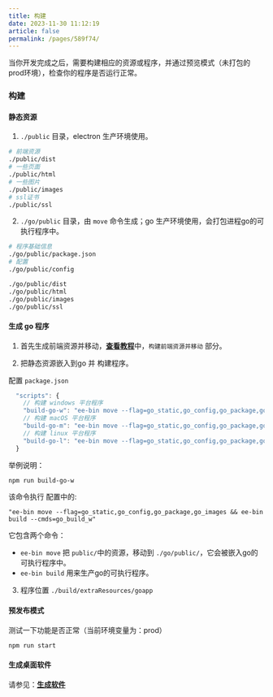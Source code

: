 ```yaml
---
title: 构建
date: 2023-11-30 11:12:19
article: false
permalink: /pages/589f74/
---
```


当你开发完成之后，需要构建相应的资源或程序，并通过预览模式（未打包的prod环境），检查你的程序是否运行正常。

### 构建
#### 静态资源
1. `./public` 目录，electron 生产环境使用。
```bash
# 前端资源
./public/dist 
# 一些页面
./public/html 
# 一些图片
./public/images 
# ssl证书
./public/ssl 
```

2. `./go/public` 目录，由 `move` 命令生成；go 生产环境使用，会打包进程go的可执行程序中。
```bash
# 程序基础信息
./go/public/package.json 
# 配置
./go/public/config

./go/public/dist 
./go/public/html 
./go/public/images 
./go/public/ssl 
```

#### 生成 go 程序
1. 首先生成前端资源并移动，[**查看教程**](/pages/a75f3c/)中，`构建前端资源并移动` 部分。

2. 把静态资源嵌入到go 并 构建程序。

配置 `package.json`
```javascript
  "scripts": {
    // 构建 windows 平台程序
    "build-go-w": "ee-bin move --flag=go_static,go_config,go_package,go_images && ee-bin build --cmds=go_build_w",
    // 构建 macOS 平台程序
    "build-go-m": "ee-bin move --flag=go_static,go_config,go_package,go_images && ee-bin build --cmds=go_build_m",
    // 构建 linux 平台程序
    "build-go-l": "ee-bin move --flag=go_static,go_config,go_package,go_images && ee-bin build --cmds=go_build_l",
  }
```

举例说明：
```bash
npm run build-go-w 
```

该命令执行 配置中的:
```
"ee-bin move --flag=go_static,go_config,go_package,go_images && ee-bin build --cmds=go_build_w"
```
它包含两个命令：
- `ee-bin move` 把 `public/`中的资源，移动到 `./go/public/`，它会被嵌入go的可执行程序中。
- `ee-bin build` 用来生产go的可执行程序。

3. 程序位置 `./build/extraResources/goapp`

#### 预发布模式
测试一下功能是否正常（当前环境变量为：prod）
```bash
npm run start 
```

#### 生成桌面软件
请参见：[**生成软件**](/pages/ad838d/)






